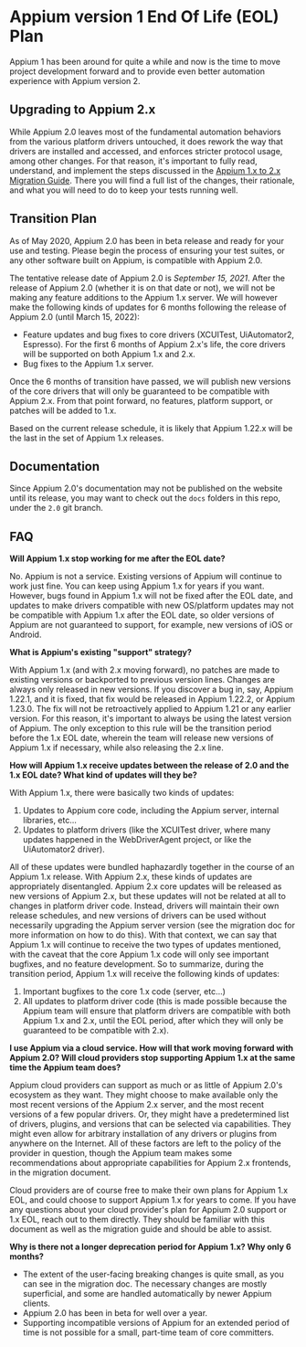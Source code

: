 # Appium version 1 End Of Life (EOL) Plan

Appium 1 has been around for quite a while and now is the time to move project development forward
and to provide even better automation experience with Appium version 2.

## Upgrading to Appium 2.x

While Appium 2.0 leaves most of the fundamental automation behaviors from the various platform
drivers untouched, it does rework the way that drivers are installed and accessed, and enforces
stricter protocol usage, among other changes. For that reason, it's important to fully read,
understand, and implement the steps discussed in the [Appium 1.x to 2.x Migration
Guide](../advanced-concepts/migrating-to-appium-2.0.md). There you will find a full list of the
changes, their rationale, and what you will need to do to keep your tests running well.

## Transition Plan

As of May 2020, Appium 2.0 has been in beta release and ready for your use and testing. Please
begin the process of ensuring your test suites, or any other software built on Appium, is
compatible with Appium 2.0.

The tentative release date of Appium 2.0 is *September 15, 2021*. After the release of
Appium 2.0 (whether it is on that date or not), we will not be making any feature additions to the
Appium 1.x server. We will however make the following kinds of updates for 6 months following the
release of Appium 2.0 (until March 15, 2022):

* Feature updates and bug fixes to core drivers (XCUITest, UiAutomator2, Espresso). For the first
  6 months of Appium 2.x's life, the core drivers will be supported on both Appium 1.x and 2.x.
* Bug fixes to the Appium 1.x server.

Once the 6 months of transition have passed, we will publish new versions of the core drivers that
will only be guaranteed to be compatible with Appium 2.x. From that point forward, no features,
platform support, or patches will be added to 1.x.

Based on the current release schedule, it is likely that Appium 1.22.x will be the last in the set
of Appium 1.x releases.

## Documentation

Since Appium 2.0's documentation may not be published on the website until its release, you may
want to check out the `docs` folders in this repo, under the `2.0` git branch.

## FAQ

<b>Will Appium 1.x stop working for me after the EOL date?</b>

No. Appium is not a service. Existing versions of Appium will continue to work just fine. You
can keep using Appium 1.x for years if you want. However, bugs found in Appium 1.x will not be
fixed after the EOL date, and updates to make drivers compatible with new OS/platform updates may
not be compatible with Appium 1.x after the EOL date, so older versions of Appium are not
guaranteed to support, for example, new versions of iOS or Android.

<b>What is Appium's existing "support" strategy?</b>

With Appium 1.x (and with 2.x moving forward), no patches are made to existing versions or
backported to previous version lines. Changes are always only released in new versions. If you
discover a bug in, say, Appium 1.22.1, and it is fixed, that fix would be released in Appium
1.22.2, or Appium 1.23.0. The fix will not be retroactively applied to Appium 1.21 or any earlier
version. For this reason, it's important to always be using the latest version of Appium. The
only exception to this rule will be the transition period before the 1.x EOL date, wherein the
team will release new versions of Appium 1.x if necessary, while also releasing the 2.x line.

<b>How will Appium 1.x receive updates between the release of 2.0 and the 1.x EOL date? What kind
of updates will they be?</b>

With Appium 1.x, there were basically two kinds of updates: 

1. Updates to Appium core code, including the Appium server, internal libraries, etc...
2. Updates to platform drivers (like the XCUITest driver, where many updates happened in the
   WebDriverAgent project, or like the UiAutomator2 driver).

All of these updates were bundled haphazardly together in the course of an
Appium 1.x release. With Appium 2.x, these kinds of updates are appropriately disentangled. Appium
2.x core updates will be released as new versions of Appium 2.x, but these updates will not be
related at all to changes in platform driver code. Instead, drivers will maintain their own release
schedules, and new versions of drivers can be used without necessarily upgrading the Appium server
version (see the migration doc for more information on how to do this). With that context, we can
say that Appium 1.x will continue to receive the two types of updates mentioned, with the caveat
that the core Appium 1.x code will only see important bugfixes, and no feature development. So to
summarize, during the transition period, Appium 1.x will receive the following kinds of updates:

1. Important bugfixes to the core 1.x code (server, etc...)
2. All updates to platform driver code (this is made possible because the Appium team will ensure
   that platform drivers are compatible with both Appium 1.x and 2.x, until the EOL period, after
   which they will only be guaranteed to be compatible with 2.x).

<b>I use Appium via a cloud service. How will that work moving forward with Appium 2.0? Will cloud
providers stop supporting Appium 1.x at the same time the Appium team does?</b>

Appium cloud providers can support as much or as little of Appium 2.0's ecosystem as they want.
They might choose to make available only the most recent versions of the Appium 2.x server, and the
most recent versions of a few popular drivers. Or, they might have a predetermined list of drivers,
plugins, and versions that can be selected via capabilities. They might even allow for arbitrary
installation of any drivers or plugins from anywhere on the Internet. All of these factors are left
to the policy of the provider in question, though the Appium team makes some recommendations about
appropriate capabilities for Appium 2.x frontends, in the migration document.

Cloud providers are of course free to make their own plans for Appium 1.x EOL, and could choose to
support Appium 1.x for years to come. If you have any questions about your cloud provider's plan
for Appium 2.0 support or 1.x EOL, reach out to them directly. They should be familiar with this
document as well as the migration guide and should be able to assist.

<b>Why is there not a longer deprecation period for Appium 1.x? Why only 6 months?</b>

* The extent of the user-facing breaking changes is quite small, as you can see in the migration
  doc. The necessary changes are mostly superficial, and some are handled automatically by newer
  Appium clients.
* Appium 2.0 has been in beta for well over a year.
* Supporting incompatible versions of Appium for an extended period of time is not possible for
  a small, part-time team of core committers.
